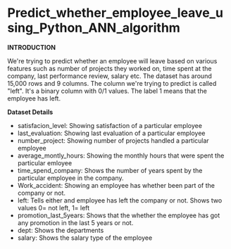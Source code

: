 # Predict_whether_employee_leave_using_Python_ANN_algorithm

**INTRODUCTION**

We're trying to predict whether an employee will leave based on various features such as number of projects they worked on, time spent at the company, last performance review, salary etc. The dataset has around 15,000 rows and 9 columns. The column we're trying to predict is called "left". It's a binary column with 0/1 values. The label 1 means that the employee has left.

**Dataset Details**

- satisfacion_level: Showing satisfaction of a particular employee
- last_evaluation: Showing last evaluation of a particular employee
- number_project: Showing number of projects handled a particular employee
- average_montly_hours: Showing the monthly hours that were spent the particular emloyee
- time_spend_company: Shows the number of years spent by the particular employee in the company.
- Work_accident: Showing an employee has whether been part of the company or not.
- left: Tells either and employee has left the company or not. Shows two values 0= not left, 1= left
- promotion_last_5years: Shows that the whether the employee has got any promotion in the last 5 years or not.
- dept: Shows the departments
- salary: Shows the salary type of the employee
